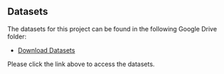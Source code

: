 ## Datasets

The datasets for this project can be found in the following Google Drive folder:

- [Download Datasets]([https://drive.google.com/drive/folders/YOUR_FOLDER_ID?usp=sharing](https://drive.google.com/drive/folders/1t2od3drXkmuHTQ51ZVngcClI6fW_Gggb?usp=sharing))

Please click the link above to access the datasets.


